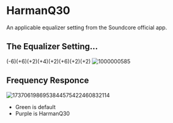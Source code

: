 # HarmanQ30
An applicable equalizer setting from the Soundcore official app.

## The Equalizer Setting...
(-6)(+6)(+2)(+4)(+2)(+6)(+2)(+2)
![1000000585](https://github.com/user-attachments/assets/61883535-d34a-4d26-b393-741286f620f4)



## Frequency Responce
![1737061986953844575422460832114](https://github.com/user-attachments/assets/a1865227-8dff-45bf-8b36-d9d874073686)
- Green is default
- Purple is HarmanQ30
